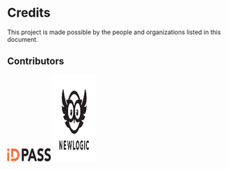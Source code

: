 # Credits

This project is made possible by the people and organizations listed in this document.

## Contributors

<img src="docs/images/id_pass_logo.svg" width="100" height="30">

<img src="docs/images/newlogic_logo.svg" width="100" height="200">
